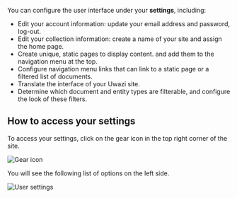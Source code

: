You can configure the user interface under your **settings**, including:
* Edit your account information: update your email address and password, log-out. 
* Edit your collection information: create a name of your site and assign the home page. 
* Create unique, static pages to display content. and add them to the navigation menu at the top.
* Configure navigation menu links that can link to a static page or a filtered list of documents. 
* Translate the interface of your Uwazi site. 
* Determine which document and entity types are filterable, and configure the look of these filters.

## How to access your settings

To access your settings, click on the gear icon in the top right corner of the site.

![Gear icon](http://www.uwazi.io/wp-content/uploads/2017/04/gear-icon.png)

You will see the following list of options on the left side.

![User settings](http://www.uwazi.io/wp-content/uploads/2017/04/user-settings.png)